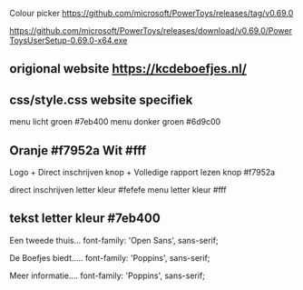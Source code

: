 Colour picker
https://github.com/microsoft/PowerToys/releases/tag/v0.69.0

https://github.com/microsoft/PowerToys/releases/download/v0.69.0/PowerToysUserSetup-0.69.0-x64.exe

origional website
https://kcdeboefjes.nl/
---------------------
css/style.css
website specifiek
----------------------
menu licht groen
#7eb400
menu donker groen
#6d9c00

Oranje
#f7952a
Wit
#fff
----------------------
Logo + Direct inschrijven knop + Volledige rapport lezen knop
#f7952a

direct inschrijven letter kleur
#fefefe
menu letter kleur
#fff

tekst letter kleur
#7eb400
----------------------
Een tweede thuis...
font-family: 'Open Sans', sans-serif;

De Boefjes biedt.....
font-family: 'Poppins', sans-serif;

Meer informatie....
font-family: 'Poppins', sans-serif;
